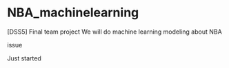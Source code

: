 # NBA_machinelearning

[DSS5] Final team project
We will do machine learning modeling about NBA

issue

Just started
